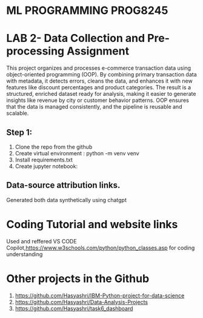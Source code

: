 # ML PROGRAMMING PROG8245 
# LAB 2- Data Collection and Pre-processing Assignment
This project organizes and processes e-commerce transaction data using object-oriented programming (OOP). By combining primary transaction data with metadata, it detects errors, cleans the data, and enhances it with new features like discount percentages and product categories. The result is a structured, enriched dataset ready for analysis, making it easier to generate insights like revenue by city or customer behavior patterns. OOP ensures that the data is managed consistently, and the pipeline is reusable and scalable.

## Step 1:
1. Clone the repo from the github
2. Create virtual environment : python -m venv venv
3. Install requirements.txt 
4. Create jupyter notebook:


##  Data-source attribution links.
Generated both data synthetically using chatgpt 

# Coding Tutorial and website links
Used and reffered  VS CODE Copilot,https://www.w3schools.com/python/python_classes.asp for coding understanding

# Other projects in the Github
1. https://github.com/Hasyashri/IBM-Python-project-for-data-science
2. https://github.com/Hasyashri/Data-Analysis-Projects
3. https://github.com/Hasyashri/task6_dashboard
